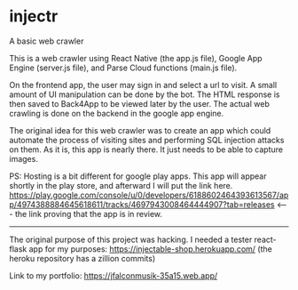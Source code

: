 # injectr
A basic web crawler

This is a web crawler using React Native (the app.js file), Google App Engine (server.js file), and Parse Cloud functions (main.js file).

On the frontend app, the user may sign in and select a url to visit. A small amount of UI manipulation can be done by the bot. 
The HTML response is then saved to Back4App to be viewed later by the user. The actual web crawling is done on the backend in the google app engine.

The original idea for this web crawler was to create an app which could automate the process of visiting sites and performing SQL injection attacks on them. 
As it is, this app is nearly there. It just needs to be able to capture images.

PS: Hosting is a bit different for google play apps. This app will appear shortly in the play store, and afterward I will put the link here.
https://play.google.com/console/u/0/developers/6188602464393613567/app/4974388884645618611/tracks/4697943008464444907?tab=releases <--- the link proving that the app is in review.

--------

The original purpose of this project was hacking. I needed a tester react-flask app for my purposes: https://injectable-shop.herokuapp.com/ (the heroku repository has a zillion commits)


Link to my portfolio: https://jfalconmusik-35a15.web.app/

